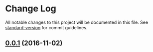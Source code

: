 # Change Log

All notable changes to this project will be documented in this file. See [standard-version](https://github.com/conventional-changelog/standard-version) for commit guidelines.

<a name="0.0.1"></a>
## [0.0.1](https://github.com/ellerbrock/conventional-commit-types-emoji/compare/v0.0.0...v0.0.1) (2016-11-02)
